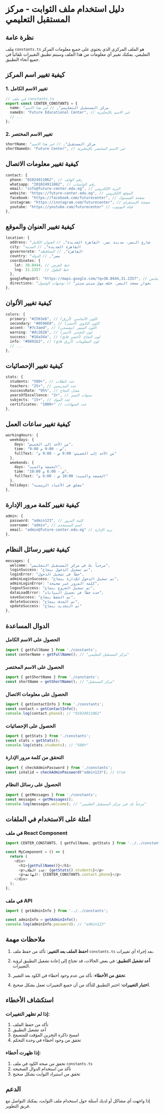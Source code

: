 # دليل استخدام ملف الثوابت - مركز المستقبل التعليمي

## نظرة عامة
ملف `constants.ts` هو الملف المركزي الذي يحتوي على جميع معلومات المركز التعليمي. يمكنك تغيير أي معلومات من هذا الملف وسيتم تطبيق التغييرات تلقائياً في جميع أنحاء التطبيق.

## كيفية تغيير اسم المركز

### 1. تغيير الاسم الكامل
```typescript
// في ملف constants.ts
export const CENTER_CONSTANTS = {
  name: "مركز المستقبل التعليمي", // غير هذا الاسم
  nameEn: "Future Educational Center", // غير الاسم بالإنجليزية
  // ...
};
```

### 2. تغيير الاسم المختصر
```typescript
shortName: "مركز المستقبل", // غير هذا الاسم
shortNameEn: "Future Center", // غير الاسم المختصر بالإنجليزية
```

## كيفية تغيير معلومات الاتصال

```typescript
contact: {
  phone: "01024911062", // رقم الهاتف
  whatsapp: "201024911062", // رقم الواتساب
  email: "info@future-center.edu.eg", // البريد الإلكتروني
  website: "https://future-center.edu.eg", // الموقع الإلكتروني
  facebook: "https://facebook.com/futurecenter", // صفحة الفيسبوك
  instagram: "https://instagram.com/futurecenter", // صفحة الإنستغرام
  youtube: "https://youtube.com/futurecenter" // قناة اليوتيوب
},
```

## كيفية تغيير العنوان والموقع

```typescript
location: {
  address: "شارع النصر، مدينة نصر، القاهرة الجديدة", // العنوان الكامل
  city: "القاهرة الجديدة", // المدينة
  governorate: "القاهرة", // المحافظة
  country: "مصر", // الدولة
  coordinates: {
    lat: 30.0444, // خط العرض
    lng: 31.2357  // خط الطول
  },
  googleMapsUrl: "https://maps.google.com/?q=30.0444,31.2357", // رابط جوجل مابس
  directions: "بجوار مسجد النصر، خلف مول سيتي سنتر" // توجيهات الوصول
},
```

## كيفية تغيير الألوان

```typescript
colors: {
  primary: "#2563eb", // اللون الأساسي (أزرق)
  secondary: "#059669", // اللون الثانوي (أخضر)
  accent: "#7c3aed", // اللون المميز (بنفسجي)
  warning: "#dc2626", // لون التحذير (أحمر)
  success: "#16a34a", // لون النجاح (أخضر فاتح)
  info: "#0891b2", // لون المعلومات (أزرق فاتح)
  // ...
},
```

## كيفية تغيير الإحصائيات

```typescript
stats: {
  students: "500+", // عدد الطلاب
  teachers: "25+", // عدد المدرسين
  successRate: "95%", // معدل النجاح
  yearsOfExcellence: "3+", // سنوات التميز
  subjects: "15+", // عدد المواد
  certificates: "1000+" // عدد الشهادات
},
```

## كيفية تغيير ساعات العمل

```typescript
workingHours: {
  weekdays: {
    days: "من الأحد إلى الخميس",
    time: "9:00 ص - 9:00 م",
    fullText: "من الأحد إلى الخميس: 9:00 ص - 9:00 م"
  },
  weekends: {
    days: "الجمعة والسبت",
    time: "10:00 ص - 6:00 م",
    fullText: "الجمعة والسبت: 10:00 ص - 6:00 م"
  },
  holidays: "مغلق في الأعياد الرسمية"
},
```

## كيفية تغيير كلمة مرور الإدارة

```typescript
admin: {
  password: "admin123", // كلمة المرور
  username: "admin", // اسم المستخدم
  email: "admin@future-center.edu.eg" // بريد الإدارة
},
```

## كيفية تغيير رسائل النظام

```typescript
messages: {
  welcome: "مرحباً بك في مركز المستقبل التعليمي",
  loginSuccess: "تم تسجيل الدخول بنجاح",
  loginError: "خطأ في تسجيل الدخول",
  adminLoginSuccess: "تم تسجيل الدخول للإدارة بنجاح",
  adminLoginError: "كلمة المرور غير صحيحة",
  logoutSuccess: "تم تسجيل الخروج بنجاح",
  dataLoadError: "حدث خطأ في تحميل البيانات",
  saveSuccess: "تم الحفظ بنجاح",
  deleteSuccess: "تم الحذف بنجاح",
  updateSuccess: "تم التحديث بنجاح"
},
```

## الدوال المساعدة

### الحصول على الاسم الكامل
```typescript
import { getFullName } from './constants';
const centerName = getFullName(); // "مركز المستقبل التعليمي"
```

### الحصول على الاسم المختصر
```typescript
import { getShortName } from './constants';
const shortName = getShortName(); // "مركز المستقبل"
```

### الحصول على معلومات الاتصال
```typescript
import { getContactInfo } from './constants';
const contact = getContactInfo();
console.log(contact.phone); // "01024911062"
```

### الحصول على الإحصائيات
```typescript
import { getStats } from './constants';
const stats = getStats();
console.log(stats.students); // "500+"
```

### التحقق من كلمة مرور الإدارة
```typescript
import { checkAdminPassword } from './constants';
const isValid = checkAdminPassword("admin123"); // true
```

### الحصول على رسائل النظام
```typescript
import { getMessages } from './constants';
const messages = getMessages();
console.log(messages.welcome); // "مرحباً بك في مركز المستقبل التعليمي"
```

## أمثلة على الاستخدام في الملفات

### في ملف React Component
```typescript
import CENTER_CONSTANTS, { getFullName, getStats } from '../../constants';

const MyComponent = () => {
  return (
    <div>
      <h1>{getFullName()}</h1>
      <p>عدد الطلاب: {getStats().students}</p>
      <p>الهاتف: {CENTER_CONSTANTS.contact.phone}</p>
    </div>
  );
};
```

### في ملف API
```typescript
import { getAdminInfo } from '../../constants';

const adminInfo = getAdminInfo();
console.log(adminInfo.password); // "admin123"
```

## ملاحظات مهمة

1. **احفظ الملف بعد التغيير**: تأكد من حفظ ملف `constants.ts` بعد إجراء أي تغييرات.

2. **أعد تشغيل التطبيق**: في بعض الحالات، قد تحتاج إلى إعادة تشغيل التطبيق لرؤية التغييرات.

3. **تحقق من الأخطاء**: تأكد من عدم وجود أخطاء في الكود بعد التغيير.

4. **اختبار التغييرات**: اختبر التطبيق للتأكد من أن جميع التغييرات تعمل بشكل صحيح.

## استكشاف الأخطاء

### إذا لم تظهر التغييرات:
1. تأكد من حفظ الملف
2. أعد تشغيل التطبيق
3. امسح ذاكرة التخزين المؤقت للمتصفح
4. تحقق من وجود أخطاء في وحدة التحكم

### إذا ظهرت أخطاء:
1. تحقق من صحة الكود في ملف `constants.ts`
2. تأكد من استخدام الدوال الصحيحة
3. تحقق من استيراد الثوابت بشكل صحيح

## الدعم

إذا واجهت أي مشاكل أو لديك أسئلة حول استخدام ملف الثوابت، يمكنك التواصل مع فريق التطوير. 
